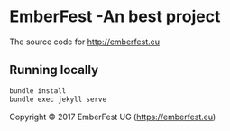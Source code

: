 # EmberFest -An best project

The source code for http://emberfest.eu

## Running locally

```bash
bundle install
bundle exec jekyll serve
```

Copyright &copy; 2017 EmberFest UG (https://emberfest.eu)
